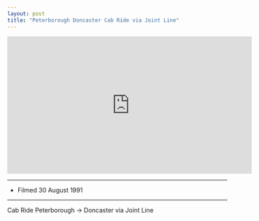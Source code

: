 ```yaml
---
layout: post
title: "Peterborough Doncaster Cab Ride via Joint Line"
---
```


<iframe width="560" height="315" src="https://www.youtube.com/embed/MxeFvpEstpo" title="Peterborough Doncaster Cab Ride via Joint Line" frameBorder="0" allow="accelerometer; autoplay; clipboard-write; encrypted-media; gyroscope; picture-in-picture; web-share" allowFullScreen></iframe>

---

- Filmed 30 August 1991

---

Cab Ride Peterborough -> Doncaster via Joint Line
